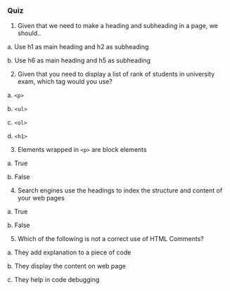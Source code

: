 ### Quiz

 1. Given that we need to make a heading and subheading in a page, we should..
 
a. Use h1 as main heading and h2 as subheading 

b.  Use h6 as main heading and h5 as subheading

 2. Given that you need to display a list of rank of students in university exam, which tag would you use?

a. `<p>`

b. `<ul>`

c. `<ol>`

d. `<h1>`

 3. Elements wrapped in `<p>` are block elements

a. True 

b. False

 4. Search engines use the headings to index the structure and content of your web pages

a. True 

b. False

5. Which of the following is not a correct use of HTML Comments?

a. They add explanation to a piece of code

b. They display the content on web page 

c. They help in code debugging
